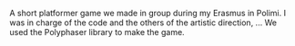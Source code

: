 A short platformer game we made in group during my Erasmus in Polimi. I was in charge of the code and the others of the artistic direction, ... 
We used the Polyphaser library to make the game.
